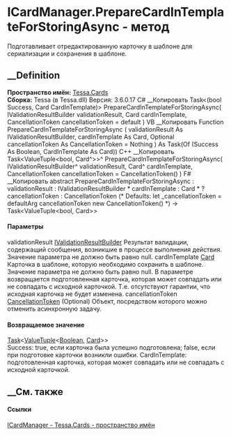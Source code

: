 # ICardManager.PrepareCardInTemplateForStoringAsync - метод
Подготавливает отредактированную карточку в шаблоне для сериализации и
сохранения в шаблоне.
##  __Definition
 **Пространство имён:** [Tessa.Cards](N_Tessa_Cards.htm)  
 **Сборка:** Tessa (в Tessa.dll) Версия: 3.6.0.17
C# __Копировать
    Task<(bool Success, Card CardInTemplate)> PrepareCardInTemplateForStoringAsync(
    	IValidationResultBuilder validationResult,
    	Card cardInTemplate,
    	CancellationToken cancellationToken = default
    )
VB __Копировать
     Function PrepareCardInTemplateForStoringAsync ( 
    	validationResult As IValidationResultBuilder,
    	cardInTemplate As Card,
    	Optional cancellationToken As CancellationToken = Nothing
    ) As Task(Of (Success As Boolean, CardInTemplate As Card))
C++ __Копировать
    Task<ValueTuple<bool, Card^>>^ PrepareCardInTemplateForStoringAsync(
    	IValidationResultBuilder^ validationResult, 
    	Card^ cardInTemplate, 
    	CancellationToken cancellationToken = CancellationToken()
    )
F# __Копировать
     abstract PrepareCardInTemplateForStoringAsync : 
            validationResult : IValidationResultBuilder * 
            cardInTemplate : Card * 
            ?cancellationToken : CancellationToken 
    (* Defaults:
            let _cancellationToken = defaultArg cancellationToken new CancellationToken()
    *)
    -> Task<ValueTuple<bool, Card>> 
#### Параметры
validationResult
[IValidationResultBuilder](T_Tessa_Platform_Validation_IValidationResultBuilder.htm)
     Результат валидации, содержащий сообщения, возникшие в процессе выполнения действия. Значение параметра не должно быть равно null. 
cardInTemplate [Card](T_Tessa_Cards_Card.htm)
Карточка в шаблоне, которую необходимо сохранить в шаблоне. Значение параметра
не должно быть равно null.
В параметре возвращается подготовленная карточка, которая может совпадать или
не совпадать с исходной карточкой. Т.е. отсутствуют гарантии, что исходная
карточка не будет изменена.
cancellationToken
[CancellationToken](https://learn.microsoft.com/dotnet/api/system.threading.cancellationtoken)
(Optional)
    Объект, посредством которого можно отменить асинхронную задачу.
#### Возвращаемое значение
[Task](https://learn.microsoft.com/dotnet/api/system.threading.tasks.task-1)<[ValueTuple](https://learn.microsoft.com/dotnet/api/system.valuetuple-2)<[Boolean](https://learn.microsoft.com/dotnet/api/system.boolean),
[Card](T_Tessa_Cards_Card.htm)>>  
Success: true, если карточка была успешно подготовлена; false, если при
подготовке карточки возникли ошибки.
CardInTemplate: подготовленная карточка, которая может совпадать или не
совпадать с исходной карточкой.
##  __См. также
#### Ссылки
[ICardManager - ](T_Tessa_Cards_ICardManager.htm)
[Tessa.Cards - пространство имён](N_Tessa_Cards.htm)
